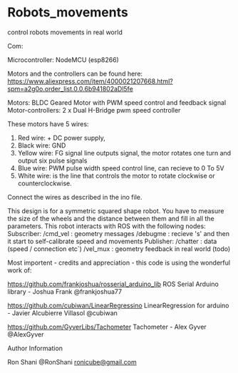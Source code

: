 # Robots_movements
control robots movements in real world

Com:

Microcontroller: NodeMCU (esp8266)

Motors and the controllers can be found here: 
https://www.aliexpress.com/item/4000021207668.html?spm=a2g0o.order_list.0.0.6b941802aDl5fe

Motors: BLDC Geared Motor with PWM speed control and feedback signal
Motor-controllers: 2 x Dual H-Bridge pwm speed controller

These motors have 5 wires:
1. Red wire: + DC power supply, 
2. Black wire: GND
3. Yellow wire: FG signal line outputs signal, the motor rotates one turn and output six pulse signals
4. Blue wire: PWM pulse width speed control line, can recieve to 0 To 5V
5. White wire: is the line that controls the motor to rotate clockwise or counterclockwise. 

Connect the wires as described in the ino file.

This design is for a symmetric squared shape robot.
You have to measure the size of the wheels and the distance between them and fill in all the parameters.
This robot interacts with ROS with the following nodes:
  Subscriber:
    /cmd_vel : geometry messages
    /debugme : recieve 's' and then it start to self-calibrate speed and movements
  Publisher:
    /chatter : data (speed / connection etc`)
    /vel_mux : geometry feedback in real world (todo)
    
Most importent - credits and appreciation - this code is using the wonderful work of:

  https://github.com/frankjoshua/rosserial_arduino_lib ROS Serial Arduino library - Joshua Frank @frankjoshua77 
  
  https://github.com/cubiwan/LinearRegressino LinearRegression for arduino - Javier Alcubierre Villasol @cubiwan 
  
  https://github.com/GyverLibs/Tachometer Tachometer - Alex Gyver @AlexGyver 
  
Author Information

Ron Shani @RonShani
ronicube@gmail.com

